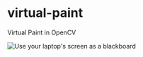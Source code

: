 # virtual-paint
Virtual Paint in OpenCV

![Use your laptop's screen as a blackboard](virtual_paint.gif)
